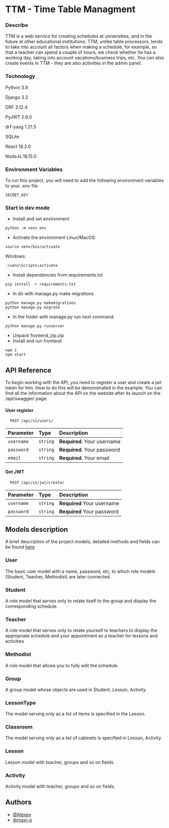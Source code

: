 # TTM - Time Table Managment
### Describe
TTM is a web service for creating schedules at universities, and in the future at other educational institutions. TTM, unlike table processors, tends to take into account all factors when making a schedule, for example, so that a teacher can spend a couple of hours, we check whether he has a working day, taking into account vacations/business trips, etc. You can also create events in TTM - they are also activities in the admin panel.

### Technology
Python 3.9

Django 3.2

DRF 3.12.4

PyJWT 2.6.0

drf-yasg 1.21.5

SQLite

React 18.2.0

NodeJs 18.15.0

### Environment Variables

To run this project, you will need to add the following environment variables to your .env file

`SECRET_KEY`

### Start in dev mode
- Install and set environment
```
python -m venv env
```
- Activate the environment
Linux/MacOS:
```
source venv/bin/activate
```
Windows:
```
.\venv\Scripts\activate
```
- Install dependencies from requirements.txt
```
pip install -r requirements.txt
```
- In dir with manage.py make migrations
```
python manage.py makemigrations
python manage.py migrate
```
- In the folder with manage.py run next command:
```
python manage.py runserver
```
- Unpack frontend_zip.zip
- Install and run frontend
```
npm i
npm start
```

## API Reference
To begin working with the API, you need to register a user
and create a jwt token for him. How to do this will be demonstrated in the example. You can find all the information about the API on the website after its launch on the /api/swagger/ page.
#### User register

```http
  POST /api/v1/users/
```

| Parameter  | Type     | Description                 |
| :--------  | :------- | :-------------------------  |
| `username` | `string` | **Required**. Your username |
| `password` | `string` | **Required**. Your password |
| `email`    | `string` | **Required**. Your email    |

#### Get JWT

```http
  POST /api/v1/jwt/create/
```

| Parameter  | Type     | Description                 |
| :--------  | :------- | :-------------------------- |
| `username` | `string` | **Required** Your username  |
| `password` | `string` | **Required** Your password  |

## Models description
A brief description of the project models, detailed methods and fields can be found
[here](/TimeTableManagment/timetables/models.py)

### User
The basic user model with a name, password, etc,
to which role models (Student, Teacher, Methodist) are later connected.

### Student
A role model that serves only to relate itself to the group and display the corresponding schedule.

### Teacher
A role model that serves only to relate yourself to teachers to display the appropriate schedule and your appointment as a teacher for lessons and activities

### Methodist
A role model that allows you to fully edit the schedule.

### Group
A group model whose objects are used in Student, Lesson, Activity.

### LessonType
The model serving only as a list of items is specified in the Lesson.

### Classroom
The model serving only as a list of cabinets is specified in Lesson, Activity.

### Lesson
Lesson model with teacher, groups and so on fields.

### Activity
Activity model with teacher, groups and so on fields.
## Authors

- [@Alexey](https://github.com/Alexey-zaliznuak)
- [@maxi-q](https://github.com/maxi-q)